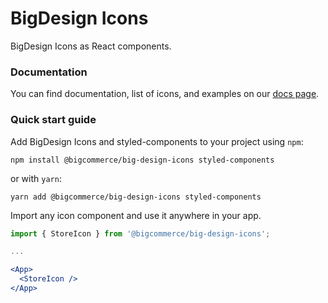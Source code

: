 # BigDesign Icons

BigDesign Icons as React components.

### Documentation

You can find documentation, list of icons, and examples on our [docs page](https://bigcommerce.github.io/big-design/?path=/story/icons--overview).

### Quick start guide

Add BigDesign Icons and styled-components to your project using `npm`:

```
npm install @bigcommerce/big-design-icons styled-components
```

or with `yarn`:

```
yarn add @bigcommerce/big-design-icons styled-components
```

Import any icon component and use it anywhere in your app.

```jsx
import { StoreIcon } from '@bigcommerce/big-design-icons';

...

<App>
  <StoreIcon />
</App>
```
